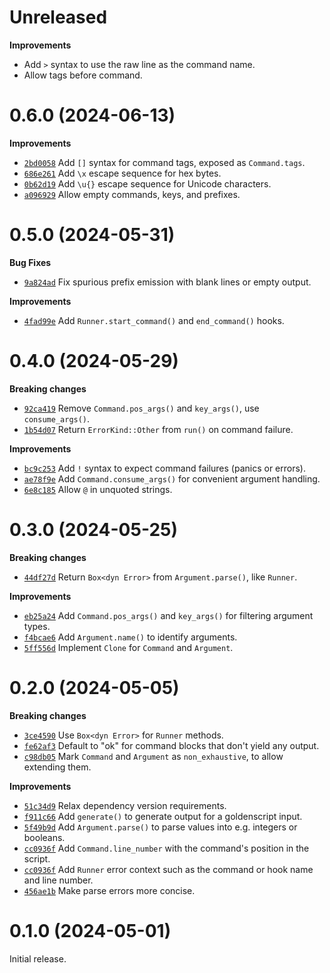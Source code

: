 # Unreleased

**Improvements**

* Add `>` syntax to use the raw line as the command name.
* Allow tags before command.

# 0.6.0 (2024-06-13)

**Improvements**

* [`2bd0058`] Add `[]` syntax for command tags, exposed as `Command.tags`.
* [`686e261`] Add `\x` escape sequence for hex bytes.
* [`0b62d19`] Add `\u{}` escape sequence for Unicode characters.
* [`a096929`] Allow empty commands, keys, and prefixes.

[`2bd0058`]: https://github.com/erikgrinaker/goldenscript/commit/2bd0058886111487472012d249184ce9663f1299
[`686e261`]: https://github.com/erikgrinaker/goldenscript/commit/686e26168e901995f1311dad2a51345cee9ac9b2
[`0b62d19`]: https://github.com/erikgrinaker/goldenscript/commit/0b62d19e48b14046d18c3796e6cd3c253ba53bb4
[`a096929`]: https://github.com/erikgrinaker/goldenscript/commit/a096929774d44cbb979add9853b7eb45493ce2f0

# 0.5.0 (2024-05-31)

**Bug Fixes**

* [`9a824ad`] Fix spurious prefix emission with blank lines or empty output.

**Improvements**

* [`4fad99e`] Add `Runner.start_command()` and `end_command()` hooks.

[`9a824ad`]: https://github.com/erikgrinaker/goldenscript/commit/9a824add3e26c3e1ba31611f9f962a734700a5b3
[`4fad99e`]: https://github.com/erikgrinaker/goldenscript/commit/4fad99e7f8c5fb604da35ed54b9037f2d1058d59

# 0.4.0 (2024-05-29)

**Breaking changes**

* [`92ca419`] Remove `Command.pos_args()` and `key_args()`, use `consume_args()`.
* [`1b54d07`] Return `ErrorKind::Other` from `run()` on command failure.

**Improvements**

* [`bc9c253`] Add `!` syntax to expect command failures (panics or errors).
* [`ae78f9e`] Add `Command.consume_args()` for convenient argument handling.
* [`6e8c185`] Allow `@` in unquoted strings.

[`92ca419`]: https://github.com/erikgrinaker/goldenscript/commit/92ca419d7618419adc4890994f40e1a577c705f4
[`1b54d07`]: https://github.com/erikgrinaker/goldenscript/commit/1b54d07d47a379b6bc4c8b95f31d7b06c79394ff
[`bc9c253`]: https://github.com/erikgrinaker/goldenscript/commit/bc9c2539c144fecc7496017113b1d7759c1a4794
[`ae78f9e`]: https://github.com/erikgrinaker/goldenscript/commit/ae78f9eef1b5fc8007bd63165c4e8493e93ec692
[`6e8c185`]: https://github.com/erikgrinaker/goldenscript/commit/6e8c185a252045100a99782317730e6ed2de05c3

# 0.3.0 (2024-05-25)

**Breaking changes**

* [`44df27d`] Return `Box<dyn Error>` from `Argument.parse()`, like `Runner`.

**Improvements**

* [`eb25a24`] Add `Command.pos_args()` and `key_args()` for filtering argument types.
* [`f4bcae6`] Add `Argument.name()` to identify arguments.
* [`5ff556d`] Implement `Clone` for `Command` and `Argument`.

[`44df27d`]: https://github.com/erikgrinaker/goldenscript/commit/44df27daf3f6f31adde25238693daeb17611a057
[`eb25a24`]: https://github.com/erikgrinaker/goldenscript/commit/eb25a24136ee0f90ec0f067e169fb70114003743
[`f4bcae6`]: https://github.com/erikgrinaker/goldenscript/commit/f4bcae6f4dcd400deed1e2ad49de876ccccb6a25
[`5ff556d`]: https://github.com/erikgrinaker/goldenscript/commit/5ff556dff5875243aff5efc914689da1078f1431

# 0.2.0 (2024-05-05)

**Breaking changes**

* [`3ce4590`] Use `Box<dyn Error>` for `Runner` methods.
* [`fe62af3`] Default to "ok" for command blocks that don't yield any output.
* [`c98db05`] Mark `Command` and `Argument` as `non_exhaustive`, to allow extending them.

**Improvements**

* [`51c34d9`] Relax dependency version requirements.
* [`f911c66`] Add `generate()` to generate output for a goldenscript input.
* [`5f49b9d`] Add `Argument.parse()` to parse values into e.g. integers or booleans.
* [`cc0936f`] Add `Command.line_number` with the command's position in the script.
* [`cc0936f`] Add `Runner` error context such as the command or hook name and line number.
* [`456ae1b`] Make parse errors more concise.

[`3ce4590`]: https://github.com/erikgrinaker/goldenscript/commit/3ce4590a0794f94ee58c1fdfc647185819b6de4f
[`fe62af3`]: https://github.com/erikgrinaker/goldenscript/commit/fe62af3c3504acf4078d1f89a56be91c91d1e578
[`c98db05`]: https://github.com/erikgrinaker/goldenscript/commit/c98db054d5e940ada76dbdc855925cfc2f6e7ee8
[`51c34d9`]: https://github.com/erikgrinaker/goldenscript/commit/51c34d90a1c951d1f36b52421cf4b025bed5a5d3
[`f911c66`]: https://github.com/erikgrinaker/goldenscript/commit/f911c66312a6e9c4e6daf8ee9c5f1f810c3779c1
[`5f49b9d`]: https://github.com/erikgrinaker/goldenscript/commit/5f49b9dc7e59a3069808ededd09af06ec30338b2
[`cc0936f`]: https://github.com/erikgrinaker/goldenscript/commit/cc0936fbf0238bdbf382f1d2c8c654f4c4e25dc3
[`456ae1b`]: https://github.com/erikgrinaker/goldenscript/commit/456ae1b22f4b34eaee248bceac4dcb16e418369cc

# 0.1.0 (2024-05-01)

Initial release.